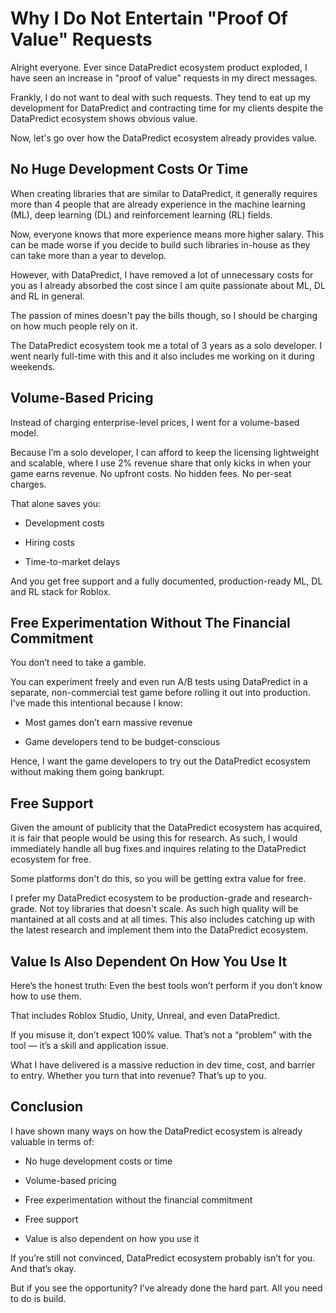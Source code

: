 # Why I Do Not Entertain "Proof Of Value" Requests

Alright everyone. Ever since DataPredict ecosystem product exploded, I have seen an increase in "proof of value" requests in my direct messages. 

Frankly, I do not want to deal with such requests. They tend to eat up my development for DataPredict and contracting time for my clients despite the DataPredict ecosystem shows obvious value.

Now, let's go over how the DataPredict ecosystem already provides value.

## No Huge Development Costs Or Time

When creating libraries that are similar to DataPredict, it generally requires more than 4 people that are already experience in the machine learning (ML), deep learning (DL) and reinforcement learning (RL) fields.

Now, everyone knows that more experience means more higher salary. This can be made worse if you decide to build such libraries in-house as they can take more than a year to develop.

However, with DataPredict, I have removed a lot of unnecessary costs for you as I already absorbed the cost since I am quite passionate about ML, DL and RL in general.

The passion of mines doesn't pay the bills though, so I should be charging on how much people rely on it.

The DataPredict ecosystem took me a total of 3 years as a solo developer. I went nearly full-time with this and it also includes me working on it during weekends.

## Volume-Based Pricing

Instead of charging enterprise-level prices, I went for a volume-based model.

Because I’m a solo developer, I can afford to keep the licensing lightweight and scalable, where I use 2% revenue share that only kicks in when your game earns revenue. No upfront costs. No hidden fees. No per-seat charges.

That alone saves you:

* Development costs

* Hiring costs

* Time-to-market delays

And you get free support and a fully documented, production-ready ML, DL and RL stack for Roblox.

## Free Experimentation Without The Financial Commitment

You don’t need to take a gamble.

You can experiment freely and even run A/B tests using DataPredict in a separate, non-commercial test game before rolling it out into production. I’ve made this intentional because I know:

* Most games don’t earn massive revenue

* Game developers tend to be budget-conscious

Hence, I want the game developers to try out the DataPredict ecosystem without making them going bankrupt.

## Free Support

Given the amount of publicity that the DataPredict ecosystem has acquired, it is fair that people would be using this for research. As such, I would immediately handle all bug fixes and inquires relating to the DataPredict ecosystem for free.

Some platforms don't do this, so you will be getting extra value for free.

I prefer my DataPredict ecosystem to be production-grade and research-grade. Not toy libraries that doesn't scale. As such high quality will be mantained at all costs and at all times. This also includes catching up with the latest research and implement them into the DataPredict ecosystem.

## Value Is Also Dependent On How You Use It

Here’s the honest truth: Even the best tools won’t perform if you don’t know how to use them.

That includes Roblox Studio, Unity, Unreal, and even DataPredict.

If you misuse it, don’t expect 100% value. That’s not a “problem” with the tool — it’s a skill and application issue.

What I have delivered is a massive reduction in dev time, cost, and barrier to entry. Whether you turn that into revenue? That’s up to you.

## Conclusion

I have shown many ways on how the DataPredict ecosystem is already valuable in terms of:

* No huge development costs or time

* Volume-based pricing

* Free experimentation without the financial commitment

* Free support

* Value is also dependent on how you use it

If you’re still not convinced, DataPredict ecosystem probably isn’t for you. And that’s okay.

But if you see the opportunity? I’ve already done the hard part. All you need to do is build.
